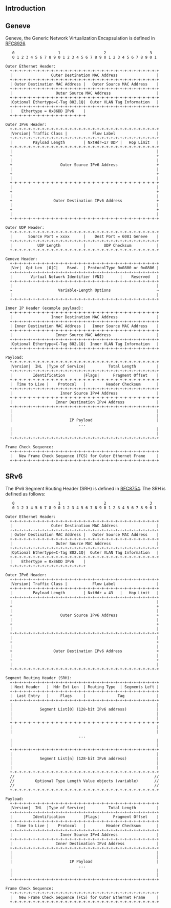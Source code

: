 Introduction
------------

Geneve
------
Geneve, the Generic Network Virtualization Encapsulation is defined in [RFC8926](https://datatracker.ietf.org/doc/html/rfc8926).


       0                   1                   2                   3
       0 1 2 3 4 5 6 7 8 9 0 1 2 3 4 5 6 7 8 9 0 1 2 3 4 5 6 7 8 9 0 1

    Outer Ethernet Header:
      +-+-+-+-+-+-+-+-+-+-+-+-+-+-+-+-+-+-+-+-+-+-+-+-+-+-+-+-+-+-+-+-+
      |                 Outer Destination MAC Address                 |
      +-+-+-+-+-+-+-+-+-+-+-+-+-+-+-+-+-+-+-+-+-+-+-+-+-+-+-+-+-+-+-+-+
      | Outer Destination MAC Address |   Outer Source MAC Address    |
      +-+-+-+-+-+-+-+-+-+-+-+-+-+-+-+-+-+-+-+-+-+-+-+-+-+-+-+-+-+-+-+-+
      |                   Outer Source MAC Address                    |
      +-+-+-+-+-+-+-+-+-+-+-+-+-+-+-+-+-+-+-+-+-+-+-+-+-+-+-+-+-+-+-+-+
      |Optional Ethertype=C-Tag 802.1Q|  Outer VLAN Tag Information   |
      +-+-+-+-+-+-+-+-+-+-+-+-+-+-+-+-+-+-+-+-+-+-+-+-+-+-+-+-+-+-+-+-+
      |    Ethertype = 0x86DD IPv6    |
      +-+-+-+-+-+-+-+-+-+-+-+-+-+-+-+-+

    Outer IPv6 Header:
      +-+-+-+-+-+-+-+-+-+-+-+-+-+-+-+-+-+-+-+-+-+-+-+-+-+-+-+-+-+-+-+-+
      |Version| Traffic Class |           Flow Label                  |
      +-+-+-+-+-+-+-+-+-+-+-+-+-+-+-+-+-+-+-+-+-+-+-+-+-+-+-+-+-+-+-+-+
      |         Payload Length        | NxtHdr=17 UDP |   Hop Limit   |
      +-+-+-+-+-+-+-+-+-+-+-+-+-+-+-+-+-+-+-+-+-+-+-+-+-+-+-+-+-+-+-+-+
      |                                                               |
      +                                                               +
      |                                                               |
      +                     Outer Source IPv6 Address                 +
      |                                                               |
      +                                                               +
      |                                                               |
      +-+-+-+-+-+-+-+-+-+-+-+-+-+-+-+-+-+-+-+-+-+-+-+-+-+-+-+-+-+-+-+-+
      |                                                               |
      +                                                               +
      |                                                               |
      +                  Outer Destination IPv6 Address               +
      |                                                               |
      +                                                               +
      |                                                               |
      +-+-+-+-+-+-+-+-+-+-+-+-+-+-+-+-+-+-+-+-+-+-+-+-+-+-+-+-+-+-+-+-+

    Outer UDP Header:
      +-+-+-+-+-+-+-+-+-+-+-+-+-+-+-+-+-+-+-+-+-+-+-+-+-+-+-+-+-+-+-+-+
      |       Source Port = xxxx      |    Dest Port = 6081 Geneve    |
      +-+-+-+-+-+-+-+-+-+-+-+-+-+-+-+-+-+-+-+-+-+-+-+-+-+-+-+-+-+-+-+-+
      |           UDP Length          |        UDP Checksum           |
      +-+-+-+-+-+-+-+-+-+-+-+-+-+-+-+-+-+-+-+-+-+-+-+-+-+-+-+-+-+-+-+-+

    Geneve Header:
      +-+-+-+-+-+-+-+-+-+-+-+-+-+-+-+-+-+-+-+-+-+-+-+-+-+-+-+-+-+-+-+-+
      |Ver|  Opt Len  |O|C|    Rsvd.  | ProtocolType 0x0800 or 0x0806 |
      +-+-+-+-+-+-+-+-+-+-+-+-+-+-+-+-+-+-+-+-+-+-+-+-+-+-+-+-+-+-+-+-+
      |        Virtual Network Identifier (VNI)       |    Reserved   |
      +-+-+-+-+-+-+-+-+-+-+-+-+-+-+-+-+-+-+-+-+-+-+-+-+-+-+-+-+-+-+-+-+
      |                                                               |
      ~                    Variable-Length Options                    ~
      |                                                               |
      +-+-+-+-+-+-+-+-+-+-+-+-+-+-+-+-+-+-+-+-+-+-+-+-+-+-+-+-+-+-+-+-+

    Inner IP Header (example payload):
      +-+-+-+-+-+-+-+-+-+-+-+-+-+-+-+-+-+-+-+-+-+-+-+-+-+-+-+-+-+-+-+-+
      |                 Inner Destination MAC Address                 |
      +-+-+-+-+-+-+-+-+-+-+-+-+-+-+-+-+-+-+-+-+-+-+-+-+-+-+-+-+-+-+-+-+
      | Inner Destination MAC Address |   Inner Source MAC Address    |
      +-+-+-+-+-+-+-+-+-+-+-+-+-+-+-+-+-+-+-+-+-+-+-+-+-+-+-+-+-+-+-+-+
      |                   Inner Source MAC Address                    |
      +-+-+-+-+-+-+-+-+-+-+-+-+-+-+-+-+-+-+-+-+-+-+-+-+-+-+-+-+-+-+-+-+
      |Optional Ethertype=C-Tag 802.1Q|  Inner VLAN Tag Information   |
      +-+-+-+-+-+-+-+-+-+-+-+-+-+-+-+-+-+-+-+-+-+-+-+-+-+-+-+-+-+-+-+-+

    Payload:
      +-+-+-+-+-+-+-+-+-+-+-+-+-+-+-+-+-+-+-+-+-+-+-+-+-+-+-+-+-+-+-+-+
      |Version|  IHL  |Type of Service|          Total Length         |
      +-+-+-+-+-+-+-+-+-+-+-+-+-+-+-+-+-+-+-+-+-+-+-+-+-+-+-+-+-+-+-+-+
      |         Identification        |Flags|      Fragment Offset    |
      +-+-+-+-+-+-+-+-+-+-+-+-+-+-+-+-+-+-+-+-+-+-+-+-+-+-+-+-+-+-+-+-+
      |  Time to Live |    Protocol   |         Header Checksum       |
      +-+-+-+-+-+-+-+-+-+-+-+-+-+-+-+-+-+-+-+-+-+-+-+-+-+-+-+-+-+-+-+-+
      |                     Inner Source IPv4 Address                 |
      +-+-+-+-+-+-+-+-+-+-+-+-+-+-+-+-+-+-+-+-+-+-+-+-+-+-+-+-+-+-+-+-+
      |                   Inner Destination IPv4 Address              |
      +-+-+-+-+-+-+-+-+-+-+-+-+-+-+-+-+-+-+-+-+-+-+-+-+-+-+-+-+-+-+-+-+
      |                                                               |
      |                                                               |
      |                         IP Payload                            |
                                    ...
      |                                                               |
      |                                                               |
      +-+-+-+-+-+-+-+-+-+-+-+-+-+-+-+-+-+-+-+-+-+-+-+-+-+-+-+-+-+-+-+-+

    Frame Check Sequence:
      +-+-+-+-+-+-+-+-+-+-+-+-+-+-+-+-+-+-+-+-+-+-+-+-+-+-+-+-+-+-+-+-+
      |   New Frame Check Sequence (FCS) for Outer Ethernet Frame     |
      +-+-+-+-+-+-+-+-+-+-+-+-+-+-+-+-+-+-+-+-+-+-+-+-+-+-+-+-+-+-+-+-+

SRv6
----
The IPv6 Segment Routing Header (SRH) is defined in [RFC8754](https://datatracker.ietf.org/doc/html/rfc8754).
The SRH is defined as follows:

       0                   1                   2                   3
       0 1 2 3 4 5 6 7 8 9 0 1 2 3 4 5 6 7 8 9 0 1 2 3 4 5 6 7 8 9 0 1

    Outer Ethernet Header:
      +-+-+-+-+-+-+-+-+-+-+-+-+-+-+-+-+-+-+-+-+-+-+-+-+-+-+-+-+-+-+-+-+
      |                 Outer Destination MAC Address                 |
      +-+-+-+-+-+-+-+-+-+-+-+-+-+-+-+-+-+-+-+-+-+-+-+-+-+-+-+-+-+-+-+-+
      | Outer Destination MAC Address |   Outer Source MAC Address    |
      +-+-+-+-+-+-+-+-+-+-+-+-+-+-+-+-+-+-+-+-+-+-+-+-+-+-+-+-+-+-+-+-+
      |                   Outer Source MAC Address                    |
      +-+-+-+-+-+-+-+-+-+-+-+-+-+-+-+-+-+-+-+-+-+-+-+-+-+-+-+-+-+-+-+-+
      |Optional Ethertype=C-Tag 802.1Q|  Outer VLAN Tag Information   |
      +-+-+-+-+-+-+-+-+-+-+-+-+-+-+-+-+-+-+-+-+-+-+-+-+-+-+-+-+-+-+-+-+
      |    Ethertype = 0x86DD IPv6    |
      +-+-+-+-+-+-+-+-+-+-+-+-+-+-+-+-+

    Outer IPv6 Header:
      +-+-+-+-+-+-+-+-+-+-+-+-+-+-+-+-+-+-+-+-+-+-+-+-+-+-+-+-+-+-+-+-+
      |Version| Traffic Class |           Flow Label                  |
      +-+-+-+-+-+-+-+-+-+-+-+-+-+-+-+-+-+-+-+-+-+-+-+-+-+-+-+-+-+-+-+-+
      |         Payload Length        | NxtHdr = 43   |   Hop Limit   |
      +-+-+-+-+-+-+-+-+-+-+-+-+-+-+-+-+-+-+-+-+-+-+-+-+-+-+-+-+-+-+-+-+
      |                                                               |
      +                                                               +
      |                                                               |
      +                     Outer Source IPv6 Address                 +
      |                                                               |
      +                                                               +
      |                                                               |
      +-+-+-+-+-+-+-+-+-+-+-+-+-+-+-+-+-+-+-+-+-+-+-+-+-+-+-+-+-+-+-+-+
      |                                                               |
      +                                                               +
      |                                                               |
      +                  Outer Destination IPv6 Address               +
      |                                                               |
      +                                                               +
      |                                                               |
      +-+-+-+-+-+-+-+-+-+-+-+-+-+-+-+-+-+-+-+-+-+-+-+-+-+-+-+-+-+-+-+-+
    
    Segment Routing Header (SRH):
      +-+-+-+-+-+-+-+-+-+-+-+-+-+-+-+-+-+-+-+-+-+-+-+-+-+-+-+-+-+-+-+-+
      | Next Header   |  Hdr Ext Len  | Routing Type  | Segments Left |
      +-+-+-+-+-+-+-+-+-+-+-+-+-+-+-+-+-+-+-+-+-+-+-+-+-+-+-+-+-+-+-+-+
      |  Last Entry   |     Flags     |              Tag              |
      +-+-+-+-+-+-+-+-+-+-+-+-+-+-+-+-+-+-+-+-+-+-+-+-+-+-+-+-+-+-+-+-+
      |                                                               |
      |            Segment List[0] (128-bit IPv6 address)             |
      |                                                               |
      |                                                               |
      +-+-+-+-+-+-+-+-+-+-+-+-+-+-+-+-+-+-+-+-+-+-+-+-+-+-+-+-+-+-+-+-+
      |                                                               |
      |                                                               |
                                    ...
      |                                                               |
      |                                                               |
      +-+-+-+-+-+-+-+-+-+-+-+-+-+-+-+-+-+-+-+-+-+-+-+-+-+-+-+-+-+-+-+-+
      |                                                               |
      |            Segment List[n] (128-bit IPv6 address)             |
      |                                                               |
      |                                                               |
      +-+-+-+-+-+-+-+-+-+-+-+-+-+-+-+-+-+-+-+-+-+-+-+-+-+-+-+-+-+-+-+-+
      //                                                             //
      //         Optional Type Length Value objects (variable)       //
      //                                                             //
      +-+-+-+-+-+-+-+-+-+-+-+-+-+-+-+-+-+-+-+-+-+-+-+-+-+-+-+-+-+-+-+-+

    Payload:
      +-+-+-+-+-+-+-+-+-+-+-+-+-+-+-+-+-+-+-+-+-+-+-+-+-+-+-+-+-+-+-+-+
      |Version|  IHL  |Type of Service|          Total Length         |
      +-+-+-+-+-+-+-+-+-+-+-+-+-+-+-+-+-+-+-+-+-+-+-+-+-+-+-+-+-+-+-+-+
      |         Identification        |Flags|      Fragment Offset    |
      +-+-+-+-+-+-+-+-+-+-+-+-+-+-+-+-+-+-+-+-+-+-+-+-+-+-+-+-+-+-+-+-+
      |  Time to Live |    Protocol   |         Header Checksum       |
      +-+-+-+-+-+-+-+-+-+-+-+-+-+-+-+-+-+-+-+-+-+-+-+-+-+-+-+-+-+-+-+-+
      |                     Inner Source IPv4 Address                 |
      +-+-+-+-+-+-+-+-+-+-+-+-+-+-+-+-+-+-+-+-+-+-+-+-+-+-+-+-+-+-+-+-+
      |                   Inner Destination IPv4 Address              |
      +-+-+-+-+-+-+-+-+-+-+-+-+-+-+-+-+-+-+-+-+-+-+-+-+-+-+-+-+-+-+-+-+
      |                                                               |
      |                                                               |
      |                         IP Payload                            |
                                    ...
      |                                                               |
      |                                                               |
      +-+-+-+-+-+-+-+-+-+-+-+-+-+-+-+-+-+-+-+-+-+-+-+-+-+-+-+-+-+-+-+-+

    Frame Check Sequence:
      +-+-+-+-+-+-+-+-+-+-+-+-+-+-+-+-+-+-+-+-+-+-+-+-+-+-+-+-+-+-+-+-+
      |   New Frame Check Sequence (FCS) for Outer Ethernet Frame     |
      +-+-+-+-+-+-+-+-+-+-+-+-+-+-+-+-+-+-+-+-+-+-+-+-+-+-+-+-+-+-+-+-+